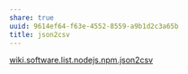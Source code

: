 ```yaml
---
share: true
uuid: 9614ef64-f63e-4552-8559-a9b1d2c3a65b
title: json2csv
---
```

[wiki.software.list.nodejs.npm.json2csv](/undefined)